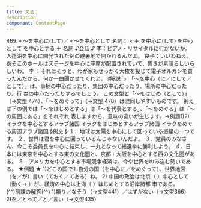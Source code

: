 ```yaml
---
title: 文法：
description
component: ContentPage
---
```



469.＊～を中心に(して)／＊～を中心として
名詞： × ＋ を中心に(して)
を中心として を中心とする ＋ 名詞
♪会話 ♪
李：ピアノ・リサイタルに行かないか。人造湖を中心に開発された例の避暑地で開かれるんだよ。
良子：いいわねえ。あそこのホールはステージを中心に座席が配置されていて、響きが素晴らしいらしいわ。 李 ：それはそうと、わが家もせっかく大枚を投じて電子オルガンを買ったんだから、何か一曲聞かせてくれよ。
♯解説 ♭
「～を中心（に／にして／として）」は、事柄の中心だったり、集団の中心だったり、場所の中心だったり、行 為の中心だったりするでしょう。
この文型と「～をはじめ（として）」（→文型 474）、「～をめぐって」（→文型 478）は混同しやすいものです。 例えば下の例では「～をはじめとする」は「～を代表とする」、「～をめぐる」は「～の周囲にある」をそれぞれ 表しますから、意味の違いが生じます。→例題1)2)
イラクを中心とするアラブ諸国
イラクをはじめとするアラブ諸国
イラクをめぐる周辺アラブ諸国
§例文 §
１．地球は太陽を中心にして回っている惑星の一つです。
２．世界は君を中心に回っているんじゃないんだよ。
３．党員のみなさん、今こそ委員長を中心に結束し、一丸となって総選挙に勝利しよう。
４．日本には東京を中心とする東の文化圏と、京都・大阪を中心とする西の文化圏がある。
５．アメリカを中心とする市場競争経済は、今や世界をのみ込む勢いである。
★例題 ★
1)どこの国でも自分の国（を中心に／をめぐって）、世界地図（を／が）書い（ておく／てある）ね。
2) 中国の政治は北京（ ）中心として（動く→ ）が、経済の中心は上海（ ）はじめとする沿岸諸都
市である。      
(^^)前課の解答(^^)
1)頼り／なそう（→文型441）／はずがない（→文型366）
2)を／とって／と／言い（→文型435）
